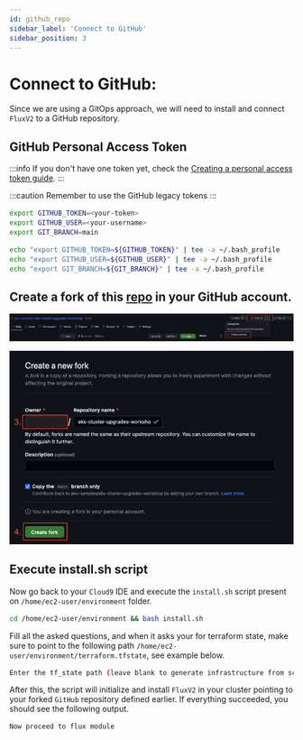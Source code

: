 ```yaml
---
id: github_repo
sidebar_label: 'Connect to GitHub'
sidebar_position: 3
---
```


# Connect to GitHub:

Since we are using a GitOps approach, we will need to install and connect `FluxV2` to a GitHub repository.

## GitHub Personal Access Token

:::info
If you don't have one token yet, check the [Creating a personal access token guide](https://docs.github.com/en/authentication/keeping-your-account-and-data-secure/creating-a-personal-access-token).
:::

:::caution
Remember to use the GitHub legacy tokens
:::

```bash
export GITHUB_TOKEN=<your-token>
export GITHUB_USER=<your-username>
export GIT_BRANCH=main
```

```bash
echo "export GITHUB_TOKEN=${GITHUB_TOKEN}" | tee -a ~/.bash_profile
echo "export GITHUB_USER=${GITHUB_USER}" | tee -a ~/.bash_profile
echo "export GIT_BRANCH=${GIT_BRANCH}" | tee -a ~/.bash_profile
```

## Create a fork of this [repo](https://github.com/aws-samples/eks-cluster-upgrades-workshop) in your GitHub account.

![Create fork](../static/img/create-fork01.png)

![Create fork2](../static/img/create-fork02.png)

## Execute install.sh script

Now go back to your `Cloud9` IDE and execute the `install.sh` script present on `/home/ec2-user/environment` folder.

```bash
cd /home/ec2-user/environment && bash install.sh
```

Fill all the asked questions, and when it asks your for terraform state, make sure to point to the following path `/home/ec2-user/environment/terraform.tfstate`, see example below.

```bash
Enter the tf_state path (leave blank to generate infrastructure from scratch): /home/ec2-user/environment/terraform.tfstate
```

After this, the script will initialize and install `FluxV2` in your cluster pointing to your forked `GitHub` repository defined earlier. If everything succeeded, you should see the following output.

```
Now proceed to flux module
```
